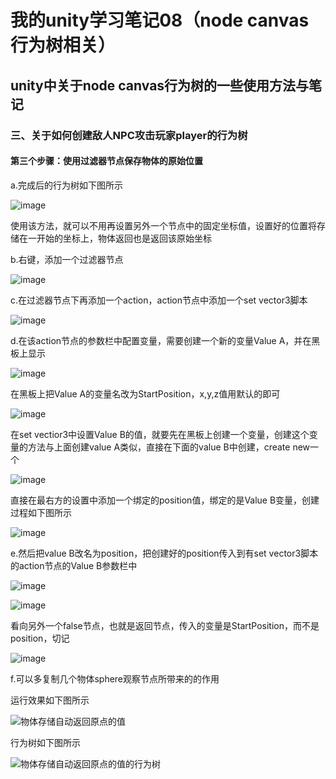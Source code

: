 # 我的unity学习笔记08（node canvas行为树相关）
## unity中关于node canvas行为树的一些使用方法与笔记
### 三、关于如何创建敌人NPC攻击玩家player的行为树
#### 第三个步骤：使用过滤器节点保存物体的原始位置
a.完成后的行为树如下图所示

![image](https://user-images.githubusercontent.com/34855327/170643432-62f9e93e-5c85-47c9-a34a-7eb3fde7b4f4.png)

使用该方法，就可以不用再设置另外一个节点中的固定坐标值，设置好的位置将存储在一开始的坐标上，物体返回也是返回该原始坐标

b.右键，添加一个过滤器节点

![image](https://user-images.githubusercontent.com/34855327/170643849-e6c78110-a3ef-48b8-b1ad-a50cc89ddd64.png)

c.在过滤器节点下再添加一个action，action节点中添加一个set vector3脚本

![image](https://user-images.githubusercontent.com/34855327/170644518-d6aa0d4f-061d-47ca-a7a1-d736f1bbcd4b.png)

d.在该action节点的参数栏中配置变量，需要创建一个新的变量Value A，并在黑板上显示

![image](https://user-images.githubusercontent.com/34855327/170652583-e137f4b0-e45f-4c73-9880-08f8d3f4928d.png)

在黑板上把Value A的变量名改为StartPosition，x,y,z值用默认的即可

![image](https://user-images.githubusercontent.com/34855327/170654841-92672278-3832-4255-be81-2afac8908e31.png)

在set vectior3中设置Value B的值，就要先在黑板上创建一个变量，创建这个变量的方法与上面创建value A类似，直接在下面的value B中创建，create new一个

![image](https://user-images.githubusercontent.com/34855327/171007939-78590849-ad87-455d-a33c-67388c722a46.png)

直接在最右方的设置中添加一个绑定的position值，绑定的是Value B变量，创建过程如下图所示

![image](https://user-images.githubusercontent.com/34855327/171008044-84b40633-88f9-4e0c-86eb-1d8efda319e6.png)


e.然后把value B改名为position，把创建好的position传入到有set vector3脚本的action节点的Value B参数栏中

![image](https://user-images.githubusercontent.com/34855327/170663576-35f4c392-8f93-41a9-b7ec-581ad91804f5.png)

![image](https://user-images.githubusercontent.com/34855327/170655796-e00d58d3-8f45-431d-9346-3f04cafd7068.png)

看向另外一个false节点，也就是返回节点，传入的变量是StartPosition，而不是position，切记

![image](https://user-images.githubusercontent.com/34855327/171008563-6c7696c9-2cf9-4258-943b-3161734f0b9a.png)

f.可以多复制几个物体sphere观察节点所带来的的作用

运行效果如下图所示

![物体存储自动返回原点的值](https://user-images.githubusercontent.com/34855327/170664224-f053d227-1f77-4ac5-8ab8-9253e5880834.gif)

行为树如下图所示

![物体存储自动返回原点的值的行为树](https://user-images.githubusercontent.com/34855327/170664735-862ebb56-2645-467d-b7a3-19b8f4f5efaa.gif)


